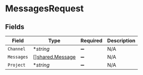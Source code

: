 # MessagesRequest


## Fields

| Field                                              | Type                                               | Required                                           | Description                                        |
| -------------------------------------------------- | -------------------------------------------------- | -------------------------------------------------- | -------------------------------------------------- |
| `Channel`                                          | **string*                                          | :heavy_minus_sign:                                 | N/A                                                |
| `Messages`                                         | [][shared.Message](../../models/shared/message.md) | :heavy_minus_sign:                                 | N/A                                                |
| `Project`                                          | **string*                                          | :heavy_minus_sign:                                 | N/A                                                |